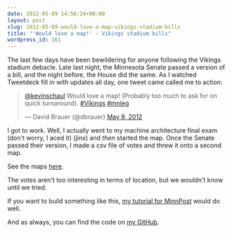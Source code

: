 ```yaml
---
date: 2012-05-09 14:56:24+00:00
layout: post
slug: 2012-05-09-would-love-a-map-vikings-stadium-bills
title: "'Would love a map!' - Vikings stadium bills"
wordpress_id: 161
---
```


The last few days have been bewildering for anyone following the Vikings stadium debacle. Late last night, the Minnesota Senate passed a version of a bill, and the night before, the House did the same. As I watched Tweetdeck fill in with updates all day, one tweet came called me to action:

<blockquote class="twitter-tweet"><p><a href="https://twitter.com/kevinschaul">@kevinschaul</a> Would love a map! (Probably too much to ask for on quick turnaround). <a href="https://twitter.com/search?q=%23Vikings&amp;src=hash">#Vikings</a> <a href="https://twitter.com/search?q=%23mnleg&amp;src=hash">#mnleg</a></p>&mdash; David Brauer (@dbrauer) <a href="https://twitter.com/dbrauer/statuses/199888613180313600">May 8, 2012</a></blockquote>

I got to work. Well, I actually went to my machine architecture final exam (don't worry, I aced it) (jinx) and _then_ started the map. Once the Senate passed their version, I made a csv file of votes and threw it onto a second map.

See the maps [here](http://www.kevinschaul.com/projects/vikings-bill-voters/house/).

The votes aren't too interesting in terms of location, but we wouldn't know until we tried.

If you want to build something like this, [my tutorial for MinnPost](http://www.minnpost.com/data/2012/03/how-we-built-same-day-registration-map) would do well.

And as always, you can find the code on [my GitHub](https://github.com/kevinschaul/vikings-bill-voters).

